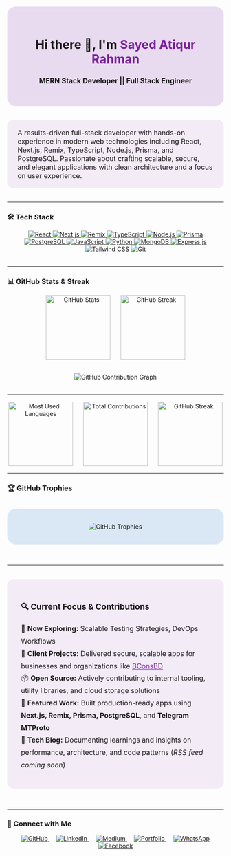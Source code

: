 <!-- Profile Hero Section -->
<div align="center" style="background: rgba(123, 31, 162, 0.15); backdrop-filter: blur(8px); padding: 2rem; border-radius: 20px; border: 1px solid rgba(255,255,255,0.2); margin: 2rem auto; max-width: 800px;">
  <h1>Hi there 👋, I'm <span style="color:#7B1FA2;">Sayed Atiqur Rahman</span></h1>
  <h3>MERN Stack Developer || Full Stack Engineer</h3>
</div>

<div style="background: rgba(123, 31, 162, 0.08); backdrop-filter: blur(6px); padding: 1.2rem 1.5rem; border-radius: 15px; margin: 1rem auto 2rem; max-width: 800px; font-size: 16px;">
  A results-driven full-stack developer with hands-on experience in modern web technologies including React, Next.js, Remix, TypeScript, Node.js, Prisma, and PostgreSQL. Passionate about crafting scalable, secure, and elegant applications with clean architecture and a focus on user experience.
</div>

---

### 🛠️ Tech Stack
<p align="center" style="margin-bottom: 2rem;">
  <a href="https://react.dev/" target="_blank">
    <img src="https://img.shields.io/badge/React-20232a?style=for-the-badge&logo=react&logoColor=61dafb" alt="React" />
  </a>
  <a href="https://nextjs.org/" target="_blank">
    <img src="https://img.shields.io/badge/Next.js-000000?style=for-the-badge&logo=nextdotjs&logoColor=white" alt="Next.js" />
  </a>
  <a href="https://remix.run/" target="_blank">
    <img src="https://img.shields.io/badge/Remix-000000?style=for-the-badge&logo=remix" alt="Remix" />
  </a>
  <a href="https://www.typescriptlang.org/" target="_blank">
    <img src="https://img.shields.io/badge/TypeScript-3178C6?style=for-the-badge&logo=typescript&logoColor=white" alt="TypeScript" />
  </a>
  <a href="https://nodejs.org/" target="_blank">
    <img src="https://img.shields.io/badge/Node.js-339933?style=for-the-badge&logo=node.js&logoColor=white" alt="Node.js" />
  </a>
  <a href="https://www.prisma.io/" target="_blank">
    <img src="https://img.shields.io/badge/Prisma-2D3748?style=for-the-badge&logo=prisma&logoColor=white" alt="Prisma" />
  </a>
  <a href="https://www.postgresql.org/" target="_blank">
    <img src="https://img.shields.io/badge/PostgreSQL-4169E1?style=for-the-badge&logo=postgresql&logoColor=white" alt="PostgreSQL" />
  </a>
  <a href="https://www.javascript.com/" target="_blank">
    <img src="https://img.shields.io/badge/JavaScript-F7DF1E?style=for-the-badge&logo=javascript&logoColor=black" alt="JavaScript" />
  </a>
  <a href="https://www.python.org/doc/" target="_blank">
    <img src="https://img.shields.io/badge/Python-3776AB?style=for-the-badge&logo=python&logoColor=white" alt="Python" />
  </a>
  <a href="https://www.mongodb.com/" target="_blank">
    <img src="https://img.shields.io/badge/MongoDB-47A248?style=for-the-badge&logo=mongodb&logoColor=white" alt="MongoDB" />
  </a>
  <a href="https://expressjs.com/" target="_blank">
    <img src="https://img.shields.io/badge/Express.js-000000?style=for-the-badge" alt="Express.js" />
  </a>
  <a href="https://tailwindcss.com/" target="_blank">
    <img src="https://img.shields.io/badge/Tailwind_CSS-38B2AC?style=for-the-badge&logo=tailwind-css&logoColor=white" alt="Tailwind CSS" />
  </a>
  <a href="https://git-scm.com/" target="_blank">
    <img src="https://img.shields.io/badge/Git-F05032?style=for-the-badge&logo=git&logoColor=white" alt="Git" />
  </a>
</p>

---

### 📊 GitHub Stats & Streak

<div align="center" style="display: flex; gap: 1.5rem; flex-wrap: wrap; justify-content: center; margin: 1rem auto 2rem;">
  <img src="https://github-readme-stats.vercel.app/api?username=sayedatiqurrahman&show_icons=true&theme=transparent" height="150" alt="GitHub Stats" />
  <img src="https://github-readme-streak-stats.herokuapp.com/?user=sayedatiqurrahman&theme=transparent" height="150" alt="GitHub Streak" />
</div>

<!-- Optional Contribution Graph (using a community project) -->
<div align="center" style="margin-bottom: 2rem;">
  <img src="https://activity-graph.herokuapp.com/graph?username=sayedatiqurrahman&theme=react-dark&hide_border=true" alt="GitHub Contribution Graph" />
</div>


---

<div align="center" style="display: flex; gap: 1.5rem; justify-content: center; flex-wrap: wrap; margin: 1rem auto;">
  <!-- Most Used Languages Card -->
  <img src="https://github-readme-stats.vercel.app/api/top-langs/?username=sayedatiqurrahman&langs_count=8&layout=compact&theme=dark" alt="Most Used Languages" height="150" />
  
  <!-- Total Contributions Card -->
  <img src="https://github-readme-stats.vercel.app/api?username=sayedatiqurrahman&show_icons=true&count_private=true&include_all_commits=true&theme=dark" alt="Total Contributions" height="150" />
  
  <!-- GitHub Streak Stats -->
  <img src="https://github-readme-streak-stats.herokuapp.com/?user=sayedatiqurrahman&theme=dark" alt="GitHub Streak" height="150" />
</div>




---

### 🏆 GitHub Trophies
<div align="center" style="background: rgba(25, 118, 210, 0.15); backdrop-filter: blur(10px); padding: 2rem; border-radius: 20px; border: 1px solid rgba(255,255,255,0.15); margin: 2rem auto 3rem; max-width: 800px;">
  <img src="https://github-profile-trophy.vercel.app/?username=sayedatiqurrahman&theme=blueberry&no-frame=true&margin-w=25&margin-h=25&row=2&column=4" alt="GitHub Trophies" />
</div>

---

<div style="background: rgba(123, 31, 162, 0.08); backdrop-filter: blur(6px); padding: 1.5rem 2rem; border-radius: 15px; margin: 2rem auto 3rem; max-width: 800px; font-size: 16px;">
  <h3>🔍 Current Focus & Contributions</h3>
  <ul style="list-style: none; padding: 0; line-height: 1.8; font-size: 1rem;">
    <li>🧪 <strong>Now Exploring:</strong> Scalable Testing Strategies, DevOps Workflows</li>
    <li>🧳 <strong>Client Projects:</strong> Delivered secure, scalable apps for businesses and organizations like <a href="https://bconsbd.com" target="_blank" style="color:#7B1FA2;">BConsBD</a></li>
    <li>📦 <strong>Open Source:</strong> Actively contributing to internal tooling, utility libraries, and cloud storage solutions</li>
    <li>🚀 <strong>Featured Work:</strong> Built production-ready apps using <strong>Next.js, Remix, Prisma, PostgreSQL</strong>, and <strong>Telegram MTProto</strong></li>
    <li>📝 <strong>Tech Blog:</strong> Documenting learnings and insights on performance, architecture, and code patterns (<em>RSS feed coming soon</em>)</li>
  </ul>
</div>

---

### 🔗 Connect with Me
<p align="center" style="margin-bottom: 3rem;">
  <a href="https://github.com/sayedatiqurrahman" target="_blank" style="margin: 0 0.5rem;">
    <img src="https://img.shields.io/badge/GitHub-181717?style=for-the-badge&logo=github&logoColor=white" alt="GitHub" />
  </a>
  <a href="https://www.linkedin.com/in/satiqurrahman/" target="_blank" style="margin: 0 0.5rem;">
    <img src="https://img.shields.io/badge/LinkedIn-0077B5?style=for-the-badge&logo=linkedin&logoColor=white" alt="LinkedIn" />
  </a>
  <a href="https://medium.com/@satiqurrahman" target="_blank" style="margin: 0 0.5rem;">
    <img src="https://img.shields.io/badge/Medium-12100E?style=for-the-badge&logo=medium&logoColor=white" alt="Medium" />
  </a>
  <a href="https://atiqurrahman-portfolio.web.app/" target="_blank" style="margin: 0 0.5rem;">
    <img src="https://img.shields.io/badge/Portfolio-7B1FA2?style=for-the-badge&logo=google-chrome&logoColor=white" alt="Portfolio" />
  </a>
  <a href="https://api.whatsapp.com/send/?phone=8801625625032&text=Hello%20Sayed%20Atiqur%20Rahman%21%0A%0AHow%20are%20you%20doing%3F%20%0AJust%20wanted%20to%20check%20if%20you%E2%80%99re%20available%20and%20have%20seen%20my%20message.%20Please%20reply%20when%20you%20get%20a%20chance.&type=phone_number&app_absent=0" target="_blank" style="margin: 0 0.5rem;">
    <img src="https://img.shields.io/badge/WhatsApp-25D366?style=for-the-badge&logo=whatsapp&logoColor=white" alt="WhatsApp" />
  </a>
  <a href="https://facebook.com/sayedatiqurrahman" target="_blank" style="margin: 0 0.5rem;">
    <img src="https://img.shields.io/badge/Facebook-1877F2?style=for-the-badge&logo=facebook&logoColor=white" alt="Facebook" />
  </a>
</p>
